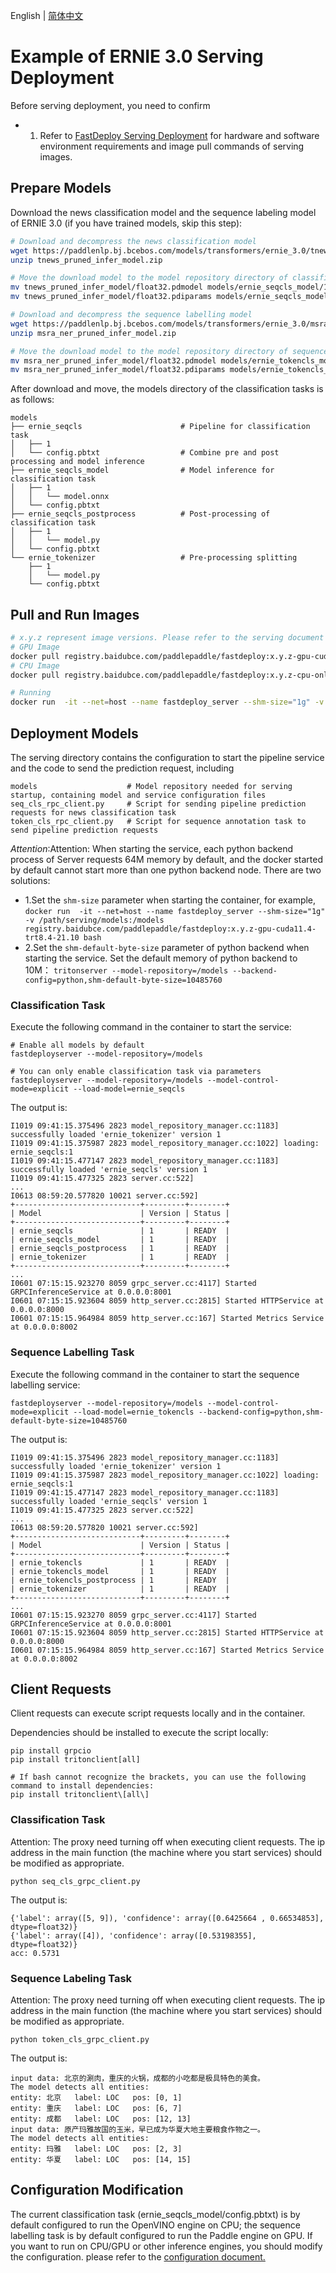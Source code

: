 English | [简体中文](README_CN.md)

# Example of ERNIE 3.0 Serving Deployment

Before serving deployment, you need to confirm

- 1. Refer to [FastDeploy Serving Deployment](../../../../../serving/README_CN.md) for hardware and software environment requirements and image pull commands of serving images.

## Prepare Models

Download the news classification model and the sequence labeling model of ERNIE 3.0 (if you have trained models, skip this step):
```bash
# Download and decompress the news classification model
wget https://paddlenlp.bj.bcebos.com/models/transformers/ernie_3.0/tnews_pruned_infer_model.zip
unzip tnews_pruned_infer_model.zip

# Move the download model to the model repository directory of classification tasks.
mv tnews_pruned_infer_model/float32.pdmodel models/ernie_seqcls_model/1/model.pdmodel
mv tnews_pruned_infer_model/float32.pdiparams models/ernie_seqcls_model/1/model.pdiparams

# Download and decompress the sequence labelling model
wget https://paddlenlp.bj.bcebos.com/models/transformers/ernie_3.0/msra_ner_pruned_infer_model.zip
unzip msra_ner_pruned_infer_model.zip

# Move the download model to the model repository directory of sequence labeling task.
mv msra_ner_pruned_infer_model/float32.pdmodel models/ernie_tokencls_model/1/model.pdmodel
mv msra_ner_pruned_infer_model/float32.pdiparams models/ernie_tokencls_model/1/model.pdiparams
```

After download and move, the models directory of the classification tasks is as follows:
```
models
├── ernie_seqcls                      # Pipeline for classification task
│   ├── 1
│   └── config.pbtxt                  # Combine pre and post processing and model inference
├── ernie_seqcls_model                # Model inference for classification task
│   ├── 1
│   │   └── model.onnx
│   └── config.pbtxt
├── ernie_seqcls_postprocess          # Post-processing of classification task
│   ├── 1
│   │   └── model.py
│   └── config.pbtxt
└── ernie_tokenizer                   # Pre-processing splitting
    ├── 1
    │   └── model.py
    └── config.pbtxt
```

## Pull and Run Images
```bash
# x.y.z represent image versions. Please refer to the serving document to replace them with numbers
# GPU Image
docker pull registry.baidubce.com/paddlepaddle/fastdeploy:x.y.z-gpu-cuda11.4-trt8.4-21.10
# CPU Image
docker pull registry.baidubce.com/paddlepaddle/fastdeploy:x.y.z-cpu-only-21.10

# Running
docker run  -it --net=host --name fastdeploy_server --shm-size="1g" -v /path/serving/models:/models registry.baidubce.com/paddlepaddle/fastdeploy:x.y.z-cpu-only-21.10 bash
```

## Deployment Models
The serving directory contains the configuration to start the pipeline service and the code to send the prediction request, including

```
models                    # Model repository needed for serving startup, containing model and service configuration files
seq_cls_rpc_client.py     # Script for sending pipeline prediction requests for news classification task
token_cls_rpc_client.py   # Script for sequence annotation task to send pipeline prediction requests
```

*Attention*:Attention: When starting the service, each python backend process of Server requests 64M memory by default, and the docker started by default cannot start more than one python backend node. There are two solutions:

- 1.Set the `shm-size` parameter when starting the container, for example, `docker run  -it --net=host --name fastdeploy_server --shm-size="1g" -v /path/serving/models:/models registry.baidubce.com/paddlepaddle/fastdeploy:x.y.z-gpu-cuda11.4-trt8.4-21.10 bash`
- 2.Set the `shm-default-byte-size` parameter of python backend when starting the service. Set the default memory of python backend to 10M： `tritonserver --model-repository=/models --backend-config=python,shm-default-byte-size=10485760`

### Classification Task
Execute the following command in the container to start the service:
```
# Enable all models by default
fastdeployserver --model-repository=/models

# You can only enable classification task via parameters
fastdeployserver --model-repository=/models --model-control-mode=explicit --load-model=ernie_seqcls
```
The output is:
```
I1019 09:41:15.375496 2823 model_repository_manager.cc:1183] successfully loaded 'ernie_tokenizer' version 1
I1019 09:41:15.375987 2823 model_repository_manager.cc:1022] loading: ernie_seqcls:1
I1019 09:41:15.477147 2823 model_repository_manager.cc:1183] successfully loaded 'ernie_seqcls' version 1
I1019 09:41:15.477325 2823 server.cc:522]
...
I0613 08:59:20.577820 10021 server.cc:592]
+----------------------------+---------+--------+
| Model                      | Version | Status |
+----------------------------+---------+--------+
| ernie_seqcls               | 1       | READY  |
| ernie_seqcls_model         | 1       | READY  |
| ernie_seqcls_postprocess   | 1       | READY  |
| ernie_tokenizer            | 1       | READY  |
+----------------------------+---------+--------+
...
I0601 07:15:15.923270 8059 grpc_server.cc:4117] Started GRPCInferenceService at 0.0.0.0:8001
I0601 07:15:15.923604 8059 http_server.cc:2815] Started HTTPService at 0.0.0.0:8000
I0601 07:15:15.964984 8059 http_server.cc:167] Started Metrics Service at 0.0.0.0:8002
```

### Sequence Labelling Task
Execute the following command in the container to start the sequence labelling service:
```
fastdeployserver --model-repository=/models --model-control-mode=explicit --load-model=ernie_tokencls --backend-config=python,shm-default-byte-size=10485760
```
The output is:
```
I1019 09:41:15.375496 2823 model_repository_manager.cc:1183] successfully loaded 'ernie_tokenizer' version 1
I1019 09:41:15.375987 2823 model_repository_manager.cc:1022] loading: ernie_seqcls:1
I1019 09:41:15.477147 2823 model_repository_manager.cc:1183] successfully loaded 'ernie_seqcls' version 1
I1019 09:41:15.477325 2823 server.cc:522]
...
I0613 08:59:20.577820 10021 server.cc:592]
+----------------------------+---------+--------+
| Model                      | Version | Status |
+----------------------------+---------+--------+
| ernie_tokencls             | 1       | READY  |
| ernie_tokencls_model       | 1       | READY  |
| ernie_tokencls_postprocess | 1       | READY  |
| ernie_tokenizer            | 1       | READY  |
+----------------------------+---------+--------+
...
I0601 07:15:15.923270 8059 grpc_server.cc:4117] Started GRPCInferenceService at 0.0.0.0:8001
I0601 07:15:15.923604 8059 http_server.cc:2815] Started HTTPService at 0.0.0.0:8000
I0601 07:15:15.964984 8059 http_server.cc:167] Started Metrics Service at 0.0.0.0:8002
```

## Client Requests
Client requests can execute script requests locally and in the container.

Dependencies should be installed to execute the script locally:
```
pip install grpcio
pip install tritonclient[all]

# If bash cannot recognize the brackets, you can use the following command to install dependencies:
pip install tritonclient\[all\]
```

### Classification Task
Attention: The proxy need turning off when executing client requests. The ip address in the main function (the machine where you start services) should be modified as appropriate.
```
python seq_cls_grpc_client.py
```
The output is:
```
{'label': array([5, 9]), 'confidence': array([0.6425664 , 0.66534853], dtype=float32)}
{'label': array([4]), 'confidence': array([0.53198355], dtype=float32)}
acc: 0.5731
```

### Sequence Labeling Task
Attention: The proxy need turning off when executing client requests. The ip address in the main function (the machine where you start services) should be modified as appropriate.
```
python token_cls_grpc_client.py
```
The output is:
```
input data: 北京的涮肉，重庆的火锅，成都的小吃都是极具特色的美食。
The model detects all entities:
entity: 北京   label: LOC   pos: [0, 1]
entity: 重庆   label: LOC   pos: [6, 7]
entity: 成都   label: LOC   pos: [12, 13]
input data: 原产玛雅故国的玉米，早已成为华夏大地主要粮食作物之一。
The model detects all entities:
entity: 玛雅   label: LOC   pos: [2, 3]
entity: 华夏   label: LOC   pos: [14, 15]
```

## Configuration Modification
The current classification task (ernie_seqcls_model/config.pbtxt) is by default configured to run the OpenVINO engine on CPU; the sequence labelling task is by default configured to run the Paddle engine on GPU. If you want to run on CPU/GPU or other inference engines, you should modify the configuration. please refer to the [configuration document.](../../../../serving/docs/zh_CN/model_configuration.md)
